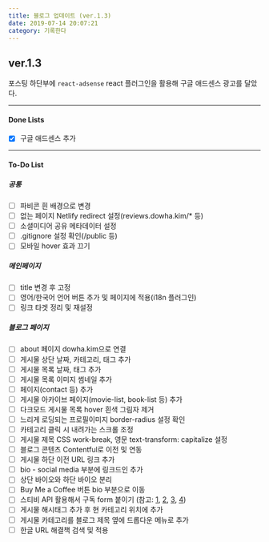 ```yaml
---
title: 블로그 업데이트 (ver.1.3)
date: 2019-07-14 20:07:21
category: 기록한다
---
```


## ver.1.3

포스팅 하단부에 `react-adsense` react 플러그인을 활용해 구글 애드센스 광고를 달았다.

---

#### Done Lists

- [x] 구글 애드센스 추가

---

#### To-Do List

##### 공통

- [ ] 파비콘 흰 배경으로 변경
- [ ] 없는 페이지 Netlify redirect 설정(reviews.dowha.kim/\* 등)
- [ ] 소셜미디어 공유 메타데이터 설정
- [ ] .gitignore 설정 확인(/public 등)
- [ ] 모바일 hover 효과 끄기

##### 메인페이지

- [ ] title 변경 후 고정
- [ ] 영어/한국어 언어 버튼 추가 및 페이지에 적용(i18n 플러그인)
- [ ] 링크 타겟 정리 및 재설정

##### 블로그 페이지

- [ ] about 페이지 dowha.kim으로 연결
- [ ] 게시물 상단 날짜, 카테고리, 태그 추가
- [ ] 게시물 목록 날짜, 태그 추가
- [ ] 게시물 목록 이미지 썸네일 추가
- [ ] 페이지(contact 등) 추가
- [ ] 게시물 아카이브 페이지(movie-list, book-list 등) 추가
- [ ] 다크모드 게시물 목록 hover 흰색 그림자 제거
- [ ] 느리게 로딩되는 프로필이미지 border-radius 설정 확인
- [ ] 카테고리 클릭 시 내려가는 스크롤 조정
- [ ] 게시물 제목 CSS work-break, 영문 text-transform: capitalize 설정
- [ ] 블로그 콘텐츠 Contentful로 이전 및 연동
- [ ] 게시물 하단 이전 URL 링크 추가
- [ ] bio - social media 부분에 링크드인 추가
- [ ] 상단 바이오와 하단 바이오 분리
- [ ] Buy Me a Coffee 버튼 bio 부분으로 이동
- [ ] 스티비 API 활용해서 구독 form 붙이기 (참고: [1](https://github.com/revolunet/react-mailchimp-subscribe/blob/master/src/index.js), [2](https://www.npmjs.com/package/gatsby-plugin-mailchimp), [3](https://www.netlify.com/docs/form-handling/), [4](https://help.stibee.com/ko/articles/1040878-api))
- [ ] 게시물 해시태그 추가 후 현 카테고리 위치에 추가
- [ ] 게시물 카테고리를 블로그 제목 옆에 드롭다운 메뉴로 추가
- [ ] 한글 URL 해결책 검색 및 적용
